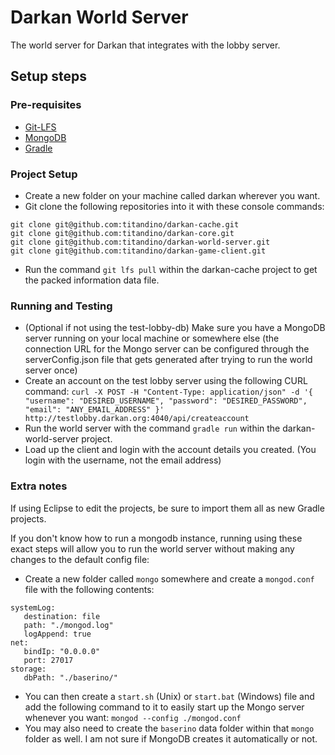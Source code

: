 # Darkan World Server
The world server for Darkan that integrates with the lobby server.

## Setup steps

### Pre-requisites
- [Git-LFS](https://git-lfs.github.com/ "Git-LFS")
- [MongoDB](https://docs.mongodb.com/manual/installation/ "MongoDB")
- [Gradle](https://gradle.org/install/ "Gradle")

### Project Setup
- Create a new folder on your machine called darkan wherever you want.
- Git clone the following repositories into it with these console commands:
```
git clone git@github.com:titandino/darkan-cache.git
git clone git@github.com:titandino/darkan-core.git
git clone git@github.com:titandino/darkan-world-server.git
git clone git@github.com:titandino/darkan-game-client.git
```
- Run the command `git lfs pull` within the darkan-cache project to get the packed information data file.

### Running and Testing
- (Optional if not using the test-lobby-db) Make sure you have a MongoDB server running on your local machine or somewhere else (the connection URL for the Mongo server can be configured through the serverConfig.json file that gets generated after trying to run the world server once)
- Create an account on the test lobby server using the following CURL command:
`curl -X POST -H "Content-Type: application/json" -d '{ "username": "DESIRED_USERNAME", "password": "DESIRED_PASSWORD", "email": "ANY_EMAIL_ADDRESS" }' http://testlobby.darkan.org:4040/api/createaccount`
- Run the world server with the command `gradle run` within the darkan-world-server project.
- Load up the client and login with the account details you created. (You login with the username, not the email address)

### Extra notes
If using Eclipse to edit the projects, be sure to import them all as new Gradle projects.

If you don't know how to run a mongodb instance, running using these exact steps will allow you to run the world server without making any changes to the default config file:
- Create a new folder called `mongo` somewhere and create a `mongod.conf` file with the following contents:
```
systemLog:
   destination: file
   path: "./mongod.log"
   logAppend: true
net:
   bindIp: "0.0.0.0"
   port: 27017
storage:
   dbPath: "./baserino/"
```

- You can then create a `start.sh` (Unix) or `start.bat` (Windows) file and add the following command to it to easily start up the Mongo server whenever you want:
 `mongod --config ./mongod.conf`
- You may also need to create the `baserino` data folder within that `mongo` folder as well. I am not sure if MongoDB creates it automatically or not.
